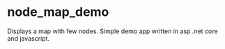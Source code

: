 # node_map_demo
Displays a map with few nodes. Simple demo app written in asp .net core and javascript.
